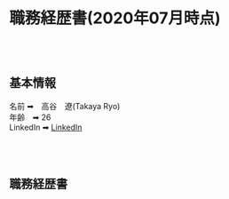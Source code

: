 # 職務経歴書(2020年07月時点)

<br>
<br>

## 基本情報

名前 ➡︎　高谷　遼(Takaya Ryo)
<br>
年齢　➡︎ 26
<br>
LinkedIn ➡︎ [LinkedIn](https://www.linkedin.com/in/ryotakaya/)

<br>
<br>

## 職務経歴書
